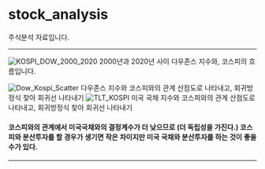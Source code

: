 # stock_analysis
주식분석 자료입니다.
***
![KOSPI_DOW_2000_2020](https://user-images.githubusercontent.com/69666784/93981679-3b127b00-fdbb-11ea-8699-fadeef211127.PNG)
2000년과 2020년 사이 다우존스 지수와, 코스피의 흐름입니다.

![Dow_Kospi_Scatter](https://user-images.githubusercontent.com/69666784/93981688-3d74d500-fdbb-11ea-9af8-90aff084f794.PNG)
다우존스 지수와 코스피와의 관계 산점도로 나타내고, 회귀방정식 찾아 회귀선 나타내기
![TLT_KOSPI](https://user-images.githubusercontent.com/69666784/93981713-46fe3d00-fdbb-11ea-8e82-f11f3d4aeeca.PNG)
미국 국채 지수와 코스피와의 관계 산점도로 나타내고, 회귀방정식 찾아 회귀선 나타내기

#### 코스피와의 관계에서 미국국채와의 결정계수가 더 낮으므로 (더 독립성을 가진다.) 코스피와 분산투자를 할 경우가 생기면 작은 차이지만 미국 국채와 분산투자를 하는 것이 좋을 수가 있다.

***

